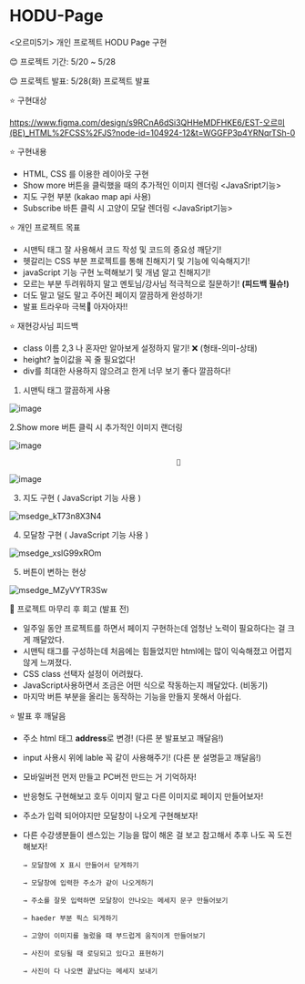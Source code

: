 # HODU-Page
<오르미5기> 개인 프로젝트 HODU Page 구현

😊 프로젝트 기간: 5/20 ~ 5/28

😊 프로젝트 발표: 5/28(화) 프로젝트 발표

⭐ 구현대상

https://www.figma.com/design/s9RCnA6dSi3QHHeMDFHKE6/EST-오르미(BE)_HTML%2FCSS%2FJS?node-id=104924-12&t=WGGFP3p4YRNqrTSh-0

⭐ 구현내용
 - HTML, CSS 를 이용한 레이아웃 구현
 - Show more 버튼을 클릭했을 때의 추가적인 이미지 렌더링 <JavaSript기능>
 - 지도 구현 부분 (kakao map api 사용)
 - Subscribe 바튼 클릭 시 고양이 모달 렌더링 <JavaSript기능>


⭐ 개인 프로젝트 목표
- 시맨틱 태그 잘 사용해서 코드 작성 및 코드의 중요성 깨닫기!
- 헷갈리는 CSS 부분 프로젝트를 통해 친해지기 및 기능에 익숙해지기!
- javaScript 기능 구현 노력해보기 및 개념 알고 친해지기!
- 모르는 부분 두려워하지 말고 멘토님/강사님 적극적으로 질문하기! **(피드백 필슈!)**
- 더도 말고 덜도 말고 주어진 페이지 깔끔하게 완성하기!
- 발표 트라우마 극복👩 아자아자!!


⭐ 재현강사님 피드백 
- class 이름 2,3 나 혼자만 알아보게 설정하지 말기! ❌ (형태-의미-상태)
- height? 높이값을 꼭 줄 필요없다!
- div를 최대한 사용하지 않으려고 한게 너무 보기 좋다 깔끔하다!

  



1. 시맨틱 태그 깔끔하게 사용
   
![image](https://github.com/soomae1/HODU-Page/assets/168793000/49249a33-a749-499a-93e6-9e5b4937f7e8)



2.Show more 버튼 클릭 시 추가적인 이미지 랜더링 

![image](https://github.com/soomae1/HODU-Page/assets/168793000/378025f0-705b-446c-8198-48f8b7917b20) 

                                             🔽

![image](https://github.com/soomae1/HODU-Page/assets/168793000/ba458986-1f86-4191-b52c-65bc2c130f26)



3. 지도 구현 ( JavaScript 기능 사용 )

![msedge_kT73n8X3N4](https://github.com/soomae1/HODU-Page/assets/168793000/8c25b693-534a-45cc-9c50-50976804a48f)



4. 모달창 구현 ( JavaScript 기능 사용 )
   
![msedge_xslG99xROm](https://github.com/soomae1/HODU-Page/assets/168793000/21337e7d-d2d3-464d-8621-54b868a71db1)



5. 버튼이 변하는 현상
   
![msedge_MZyVYTR3Sw](https://github.com/soomae1/HODU-Page/assets/168793000/f0ece436-2028-4e53-b51a-e64c3bc9d7a4)








🐥 프로젝트 마무리 후 회고 (발표 전)
- 일주일 동안 프로젝트를 하면서 페이지 구현하는데 엄청난 노력이 필요하다는 걸 크게 깨달았다.
- 시맨틱 태그를 구성하는데 처음에는 힘들었지만 html에는 많이 익숙해졌고 어렵지 않게 느껴졌다.
- CSS class 선택자 설정이 어려웠다.
- JavaScript사용하면서 조금은 어떤 식으로 작동하는지 깨달았다. (비동기)
- 마지막 버튼 부분을 올리는 동작하는 기능을 만들지 못해서 아쉽다.







⭐ 발표 후 깨달음

- 주소 html 태그 **address**로 변경! (다른 분 발표보고 깨달음!)
- input 사용시 위에 lable 꼭 같이 사용해주기! (다른 분 설명듣고 깨달음!)
- 모바일버전 먼저 만들고 PC버전 만드는 거 기억하자!
- 반응형도 구현해보고 호두 이미지 말고 다른 이미지로 페이지 만들어보자!
- 주소가 입력 되어야지만 모달창이 나오게 구현해보자!
- 다른 수강생분들이 센스있는 기능을 많이 해온 걸 보고 참고해서 추후 나도 꼭 도전해보자!

      → 모달창에 X 표시 만들어서 닫게하기

      → 모달창에 입력한 주소가 같이 나오게하기 

      → 주소를 잘못 입력하면 모달창이 안나오는 메세지 문구 만들어보기

      → haeder 부분 픽스 되게하기

      → 고양이 이미지를 눌렀을 때 부드럽게 움직이게 만들어보기

      → 사진이 로딩될 때 로딩되고 있다고 표현하기

      → 사진이 다 나오면 끝났다는 메세지 보내기


